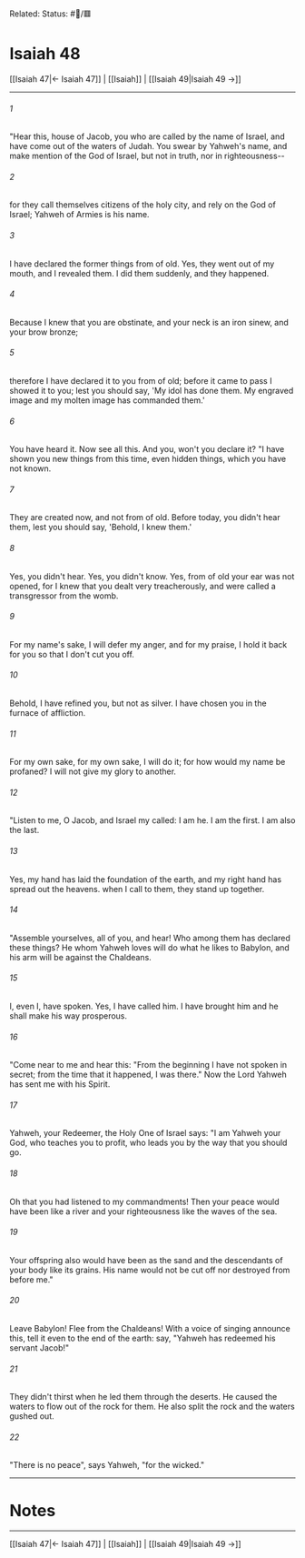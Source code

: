 Related:
Status: #📖/🟥
# Isaiah 48

[[Isaiah 47|← Isaiah 47]] | [[Isaiah]] | [[Isaiah 49|Isaiah 49 →]]
***



###### 1 
"Hear this, house of Jacob, you who are called by the name of Israel, and have come out of the waters of Judah. You swear by Yahweh's name, and make mention of the God of Israel, but not in truth, nor in righteousness-- 

###### 2 
for they call themselves citizens of the holy city, and rely on the God of Israel; Yahweh of Armies is his name. 

###### 3 
I have declared the former things from of old. Yes, they went out of my mouth, and I revealed them. I did them suddenly, and they happened. 

###### 4 
Because I knew that you are obstinate, and your neck is an iron sinew, and your brow bronze; 

###### 5 
therefore I have declared it to you from of old; before it came to pass I showed it to you; lest you should say, 'My idol has done them. My engraved image and my molten image has commanded them.' 

###### 6 
You have heard it. Now see all this. And you, won't you declare it? "I have shown you new things from this time, even hidden things, which you have not known. 

###### 7 
They are created now, and not from of old. Before today, you didn't hear them, lest you should say, 'Behold, I knew them.' 

###### 8 
Yes, you didn't hear. Yes, you didn't know. Yes, from of old your ear was not opened, for I knew that you dealt very treacherously, and were called a transgressor from the womb. 

###### 9 
For my name's sake, I will defer my anger, and for my praise, I hold it back for you so that I don't cut you off. 

###### 10 
Behold, I have refined you, but not as silver. I have chosen you in the furnace of affliction. 

###### 11 
For my own sake, for my own sake, I will do it; for how would my name be profaned? I will not give my glory to another. 

###### 12 
"Listen to me, O Jacob, and Israel my called: I am he. I am the first. I am also the last. 

###### 13 
Yes, my hand has laid the foundation of the earth, and my right hand has spread out the heavens. when I call to them, they stand up together. 

###### 14 
"Assemble yourselves, all of you, and hear! Who among them has declared these things? He whom Yahweh loves will do what he likes to Babylon, and his arm will be against the Chaldeans. 

###### 15 
I, even I, have spoken. Yes, I have called him. I have brought him and he shall make his way prosperous. 

###### 16 
"Come near to me and hear this: "From the beginning I have not spoken in secret; from the time that it happened, I was there." Now the Lord Yahweh has sent me with his Spirit. 

###### 17 
Yahweh, your Redeemer, the Holy One of Israel says: "I am Yahweh your God, who teaches you to profit, who leads you by the way that you should go. 

###### 18 
Oh that you had listened to my commandments! Then your peace would have been like a river and your righteousness like the waves of the sea. 

###### 19 
Your offspring also would have been as the sand and the descendants of your body like its grains. His name would not be cut off nor destroyed from before me." 

###### 20 
Leave Babylon! Flee from the Chaldeans! With a voice of singing announce this, tell it even to the end of the earth: say, "Yahweh has redeemed his servant Jacob!" 

###### 21 
They didn't thirst when he led them through the deserts. He caused the waters to flow out of the rock for them. He also split the rock and the waters gushed out. 

###### 22 
"There is no peace", says Yahweh, "for the wicked."

---
# Notes


***
[[Isaiah 47|← Isaiah 47]] | [[Isaiah]] | [[Isaiah 49|Isaiah 49 →]]
